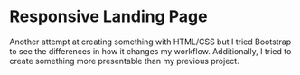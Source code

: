 # Responsive Landing Page
Another attempt at creating something with HTML/CSS but I tried Bootstrap to see the differences in how it changes my workflow.
Additionally, I tried to create something more presentable than my previous project.
